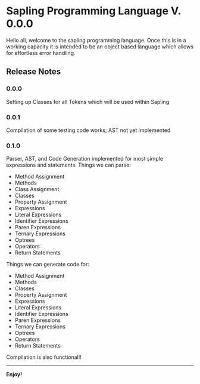 # Sapling Programming Language V. 0.0.0

Hello all, welcome to the sapling programming language. Once this is in a working capacity it is intended to be an object based language which allows for effortless error handling.

## Release Notes

### 0.0.0

Setting up Classes for all Tokens which will be used within Sapling

### 0.0.1

Compilation of some testing code works; AST not yet implemented

### 0.1.0

Parser, AST, and Code Generation implemented for most simple expressions and statements.
Things we can parse:
- Method Assignment
- Methods
- Class Assignment
- Classes
- Property Assignment
- Expressions
- Literal Expressions
- Identifier Expressions
- Paren Expressions
- Ternary Expressions
- Optrees
- Operators
- Return Statements

Things we can generate code for:
- Method Assignment
- Methods
- Classes
- Property Assignment
- Expressions
- Literal Expressions
- Identifier Expressions
- Paren Expressions
- Ternary Expressions
- Optrees
- Operators
- Return Statements

Compilation is also functional!!

---

**Enjoy!**
